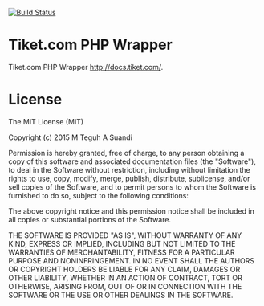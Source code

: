 [![Build Status](https://travis-ci.org/mtasuandi/tiket-php.svg?branch=master)](https://travis-ci.org/mtasuandi/tiket-php)

# Tiket.com PHP Wrapper
Tiket.com PHP Wrapper http://docs.tiket.com/.

# License
The MIT License (MIT)

Copyright (c) 2015 M Teguh A Suandi

Permission is hereby granted, free of charge, to any person obtaining a copy
of this software and associated documentation files (the "Software"), to deal
in the Software without restriction, including without limitation the rights
to use, copy, modify, merge, publish, distribute, sublicense, and/or sell
copies of the Software, and to permit persons to whom the Software is
furnished to do so, subject to the following conditions:

The above copyright notice and this permission notice shall be included in all
copies or substantial portions of the Software.

THE SOFTWARE IS PROVIDED "AS IS", WITHOUT WARRANTY OF ANY KIND, EXPRESS OR
IMPLIED, INCLUDING BUT NOT LIMITED TO THE WARRANTIES OF MERCHANTABILITY,
FITNESS FOR A PARTICULAR PURPOSE AND NONINFRINGEMENT. IN NO EVENT SHALL THE
AUTHORS OR COPYRIGHT HOLDERS BE LIABLE FOR ANY CLAIM, DAMAGES OR OTHER
LIABILITY, WHETHER IN AN ACTION OF CONTRACT, TORT OR OTHERWISE, ARISING FROM,
OUT OF OR IN CONNECTION WITH THE SOFTWARE OR THE USE OR OTHER DEALINGS IN THE
SOFTWARE.
